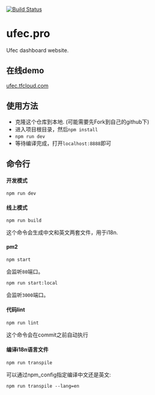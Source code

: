 [![Build Status](https://travis-ci.org/unitedstack/ufec.pro.svg?branch=master)](https://travis-ci.org/unitedstack/ufec.pro)

# ufec.pro
Ufec dashboard website.

## 在线demo

[ufec.tfcloud.com](https://ufec.tfloud.com)

## 使用方法

* 克隆这个仓库到本地. (可能需要先Fork到自己的github下)
* 进入项目根目录，然后`npm install`
* `npm run dev`
* 等待编译完成，打开`localhost:8888`即可

## 命令行

#### 开发模式

`npm run dev`

#### 线上模式

`npm run build`

这个命令会生成中文和英文两套文件，用于i18n.

#### pm2

`npm start`

会监听`80`端口。

`npm run start:local`

会监听`3000`端口。

#### 代码lint

`npm run lint`

这个命令会在commit之前自动执行

#### 编译i18n语言文件

`npm run transpile`

可以通过npm_config指定编译中文还是英文:

`npm run transpile --lang=en`
